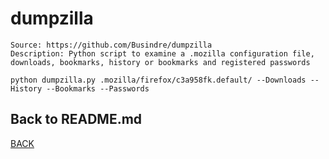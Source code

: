 # dumpzilla
```
Source: https://github.com/Busindre/dumpzilla
Description: Python script to examine a .mozilla configuration file, downloads, bookmarks, history or bookmarks and registered passwords

python dumpzilla.py .mozilla/firefox/c3a958fk.default/ --Downloads --History --Bookmarks --Passwords
```

## Back to README.md
[BACK](../README.md)